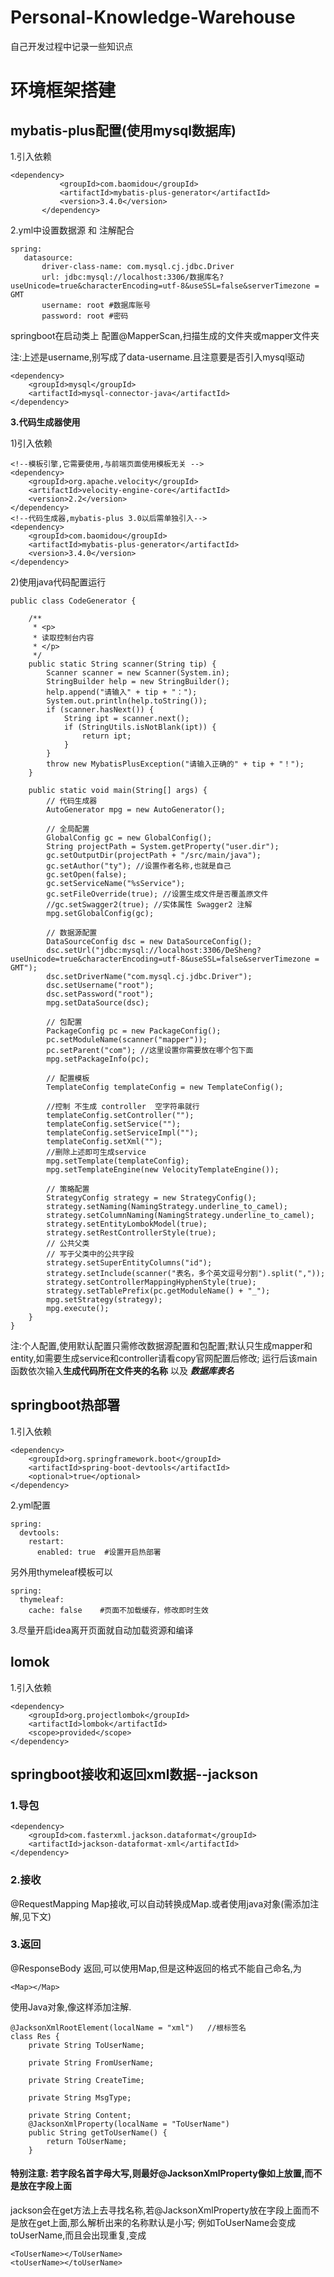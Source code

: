 # Personal-Knowledge-Warehouse
自己开发过程中记录一些知识点
# 环境框架搭建
## mybatis-plus配置(使用mysql数据库)
1.引入依赖
 ```
<dependency>
            <groupId>com.baomidou</groupId>
            <artifactId>mybatis-plus-generator</artifactId>
            <version>3.4.0</version>
        </dependency>
 ```
2.yml中设置数据源 和 注解配合

 ```
 spring:
    datasource:
        driver-class-name: com.mysql.cj.jdbc.Driver
        url: jdbc:mysql://localhost:3306/数据库名?useUnicode=true&characterEncoding=utf-8&useSSL=false&serverTimezone = GMT
        username: root #数据库账号
        password: root #密码
 ```
springboot在启动类上 配置@MapperScan,扫描生成的文件夹或mapper文件夹

注:上述是username,别写成了data-username.且注意要是否引入mysql驱动
```
<dependency>
    <groupId>mysql</groupId>
    <artifactId>mysql-connector-java</artifactId>
</dependency>
```

**3.代码生成器使用**

1)引入依赖
```
<!--模板引擎,它需要使用,与前端页面使用模板无关 -->
<dependency>
    <groupId>org.apache.velocity</groupId>
    <artifactId>velocity-engine-core</artifactId>
    <version>2.2</version>
</dependency>
<!--代码生成器,mybatis-plus 3.0以后需单独引入-->
<dependency>
    <groupId>com.baomidou</groupId>
    <artifactId>mybatis-plus-generator</artifactId>
    <version>3.4.0</version>
</dependency>
```
2)使用java代码配置运行
```
public class CodeGenerator {

    /**
     * <p>
     * 读取控制台内容
     * </p>
     */
    public static String scanner(String tip) {
        Scanner scanner = new Scanner(System.in);
        StringBuilder help = new StringBuilder();
        help.append("请输入" + tip + "：");
        System.out.println(help.toString());
        if (scanner.hasNext()) {
            String ipt = scanner.next();
            if (StringUtils.isNotBlank(ipt)) {
                return ipt;
            }
        }
        throw new MybatisPlusException("请输入正确的" + tip + "！");
    }

    public static void main(String[] args) {
        // 代码生成器
        AutoGenerator mpg = new AutoGenerator();

        // 全局配置
        GlobalConfig gc = new GlobalConfig();
        String projectPath = System.getProperty("user.dir");
        gc.setOutputDir(projectPath + "/src/main/java");
        gc.setAuthor("ty"); //设置作者名称,也就是自己
        gc.setOpen(false);
        gc.setServiceName("%sService");
        gc.setFileOverride(true); //设置生成文件是否覆盖原文件
        //gc.setSwagger2(true); //实体属性 Swagger2 注解
        mpg.setGlobalConfig(gc);

        // 数据源配置
        DataSourceConfig dsc = new DataSourceConfig();
        dsc.setUrl("jdbc:mysql://localhost:3306/DeSheng?useUnicode=true&characterEncoding=utf-8&useSSL=false&serverTimezone = GMT");
        dsc.setDriverName("com.mysql.cj.jdbc.Driver");
        dsc.setUsername("root");
        dsc.setPassword("root");
        mpg.setDataSource(dsc);

        // 包配置
        PackageConfig pc = new PackageConfig();
        pc.setModuleName(scanner("mapper"));
        pc.setParent("com"); //这里设置你需要放在哪个包下面
        mpg.setPackageInfo(pc);

        // 配置模板
        TemplateConfig templateConfig = new TemplateConfig();

        //控制 不生成 controller  空字符串就行
        templateConfig.setController("");
        templateConfig.setService("");
        templateConfig.setServiceImpl("");
        templateConfig.setXml("");
        //删除上述即可生成service
        mpg.setTemplate(templateConfig);
        mpg.setTemplateEngine(new VelocityTemplateEngine());

        // 策略配置
        StrategyConfig strategy = new StrategyConfig();
        strategy.setNaming(NamingStrategy.underline_to_camel);
        strategy.setColumnNaming(NamingStrategy.underline_to_camel);
        strategy.setEntityLombokModel(true);
        strategy.setRestControllerStyle(true);
        // 公共父类
        // 写于父类中的公共字段
        strategy.setSuperEntityColumns("id");
        strategy.setInclude(scanner("表名，多个英文逗号分割").split(","));
        strategy.setControllerMappingHyphenStyle(true);
        strategy.setTablePrefix(pc.getModuleName() + "_");
        mpg.setStrategy(strategy);
        mpg.execute();
    }
}
```
注:个人配置,使用默认配置只需修改数据源配置和包配置;默认只生成mapper和entity,如需要生成service和controller请看copy官网配置后修改;
运行后该main函数依次输入**生成代码所在文件夹的名称** 以及 ***数据库表名***

## springboot热部署
1.引入依赖
```
<dependency>
    <groupId>org.springframework.boot</groupId>
    <artifactId>spring-boot-devtools</artifactId>
    <optional>true</optional>
</dependency>
```
2.yml配置
```
spring:
  devtools:
    restart:
      enabled: true  #设置开启热部署
```
另外用thymeleaf模板可以
```
spring:
  thymeleaf:
    cache: false    #页面不加载缓存，修改即时生效
```
3.尽量开启idea离开页面就自动加载资源和编译

## lomok
1.引入依赖
```
<dependency>
    <groupId>org.projectlombok</groupId>
    <artifactId>lombok</artifactId>
    <scope>provided</scope>
</dependency>
```
## springboot接收和返回xml数据--jackson
### 1.导包
```
<dependency>
    <groupId>com.fasterxml.jackson.dataformat</groupId>
    <artifactId>jackson-dataformat-xml</artifactId>
</dependency>
```
### 2.接收
@RequestMapping Map接收,可以自动转换成Map.或者使用java对象(需添加注解,见下文)

### 3.返回
@ResponseBody 返回,可以使用Map,但是这种返回的格式不能自己命名,为
```
<Map></Map>
```
使用Java对象,像这样添加注解.
```
@JacksonXmlRootElement(localName = "xml")	//根标签名
class Res {
    private String ToUserName;

    private String FromUserName;

    private String CreateTime;

    private String MsgType;

    private String Content;
    @JacksonXmlProperty(localName = "ToUserName")
    public String getToUserName() {
        return ToUserName;
    }
```
#### 特别注意:  若字段名首字母大写,则最好@JacksonXmlProperty像如上放置,而不是放在字段上面
jackson会在get方法上去寻找名称,若@JacksonXmlProperty放在字段上面而不是放在get上面,那么解析出来的名称默认是小写;
例如ToUserName会变成toUserName,而且会出现重复,变成
```
<ToUserName></ToUserName>
<toUserName></toUserName>
```

